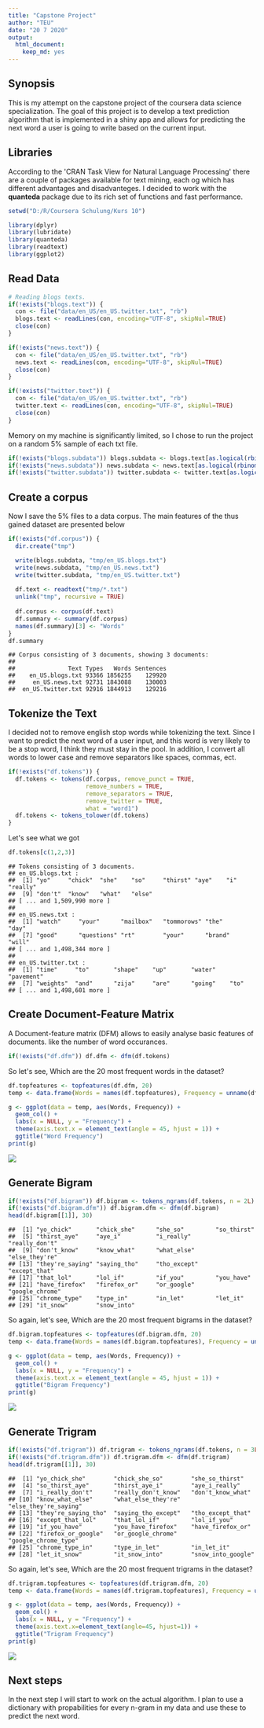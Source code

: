 ```yaml
---
title: "Capstone Project"
author: "TEU"
date: "20 7 2020"
output: 
  html_document: 
    keep_md: yes
---
```




## Synopsis
This is my attempt on the capstone project of the coursera data science specialization. The goal of this project is to develop a text prediction algorithm that is implemented in a shiny app and allows for predicting the next word a user is going to write based on the current input.

## Libraries
According to the 'CRAN Task View for Natural Language Processing' there are a couple of packages available for text mining, each og which has different advantages and disadvanteges. I decided to work with the **quanteda** package due to its rich set of functions and fast performance.


```r
setwd("D:/R/Coursera Schulung/Kurs 10")

library(dplyr)
library(lubridate)
library(quanteda)
library(readtext)
library(ggplot2)
```

## Read Data

```r
# Reading blogs texts.
if(!exists("blogs.text")) {
  con <- file("data/en_US/en_US.twitter.txt", "rb")
  blogs.text <- readLines(con, encoding="UTF-8", skipNul=TRUE)
  close(con)
}

if(!exists("news.text")) {
  con <- file("data/en_US/en_US.twitter.txt", "rb")
  news.text <- readLines(con, encoding="UTF-8", skipNul=TRUE)
  close(con)
}

if(!exists("twitter.text")) {
  con <- file("data/en_US/en_US.twitter.txt", "rb")
  twitter.text <- readLines(con, encoding="UTF-8", skipNul=TRUE)
  close(con)
}
```

Memory on my machine is significantly limited, so I chose to run the project on a random 5% sample of each txt file.


```r
if(!exists("blogs.subdata")) blogs.subdata <- blogs.text[as.logical(rbinom(length(blogs.text), 1, 0.05))]
if(!exists("news.subdata")) news.subdata <- news.text[as.logical(rbinom(length(news.text), 1, 0.05))]
if(!exists("twitter.subdata")) twitter.subdata <- twitter.text[as.logical(rbinom(length(twitter.text), 1, 0.05))]
```

## Create a corpus
Now I save the 5% files to a data corpus. The main features of the thus gained dataset are presented below

```r
if(!exists("df.corpus")) {
  dir.create("tmp")

  write(blogs.subdata, "tmp/en_US.blogs.txt")
  write(news.subdata, "tmp/en_US.news.txt")
  write(twitter.subdata, "tmp/en_US.twitter.txt")
  
  df.text <- readtext("tmp/*.txt")
  unlink("tmp", recursive = TRUE)
  
  df.corpus <- corpus(df.text)
  df.summary <- summary(df.corpus)
  names(df.summary)[3] <- "Words"
}
df.summary
```

```
## Corpus consisting of 3 documents, showing 3 documents:
## 
##               Text Types   Words Sentences
##    en_US.blogs.txt 93366 1856255    129920
##     en_US.news.txt 92731 1843088    130003
##  en_US.twitter.txt 92916 1844913    129216
```

## Tokenize the Text
I decided not to remove english stop words while tokenizing the text. Since I want to predict the next word of a user input, and this word is very likely to be a stop word, I think they must stay in the pool. In addition, I convert all words to lower case and remove separators like spaces, commas, ect.

```r
if(!exists("df.tokens")) {
  df.tokens <- tokens(df.corpus, remove_punct = TRUE, 
                      remove_numbers = TRUE,
                      remove_separators = TRUE,
                      remove_twitter = TRUE,
                      what = "word1")
  df.tokens <- tokens_tolower(df.tokens)
}
```

Let's see what we got

```r
df.tokens[c(1,2,3)]
```

```
## Tokens consisting of 3 documents.
## en_US.blogs.txt :
##  [1] "yo"     "chick"  "she"    "so"     "thirst" "aye"    "i"      "really"
##  [9] "don't"  "know"   "what"   "else"  
## [ ... and 1,509,990 more ]
## 
## en_US.news.txt :
##  [1] "watch"     "your"      "mailbox"   "tommorows" "the"       "day"      
##  [7] "good"      "questions" "rt"        "your"      "brand"     "will"     
## [ ... and 1,498,344 more ]
## 
## en_US.twitter.txt :
##  [1] "time"     "to"       "shape"    "up"       "water"    "pavement"
##  [7] "weights"  "and"      "zija"     "are"      "going"    "to"      
## [ ... and 1,498,601 more ]
```

## Create Document-Feature Matrix
A Document-feature matrix (DFM) allows to easily analyse basic features of documents. like the number of word occurances.

```r
if(!exists("df.dfm")) df.dfm <- dfm(df.tokens)
```

So let's see, Which are the 20 most frequent words in the dataset?

```r
df.topfeatures <- topfeatures(df.dfm, 20)
temp <- data.frame(Words = names(df.topfeatures), Frequency = unname(df.topfeatures))

g <- ggplot(data = temp, aes(Words, Frequency)) +
  geom_col() +
  labs(x = NULL, y = "Frequency") +
  theme(axis.text.x = element_text(angle = 45, hjust = 1)) +
  ggtitle("Word Frequency")
print(g)
```

![](Course-10-PA_files/figure-html/unnamed-chunk-6-1.png)<!-- -->

## Generate Bigram

```r
if(!exists("df.bigram")) df.bigram <- tokens_ngrams(df.tokens, n = 2L)
if(!exists("df.bigram.dfm")) df.bigram.dfm <- dfm(df.bigram)
head(df.bigram[[1]], 30)
```

```
##  [1] "yo_chick"       "chick_she"      "she_so"         "so_thirst"     
##  [5] "thirst_aye"     "aye_i"          "i_really"       "really_don't"  
##  [9] "don't_know"     "know_what"      "what_else"      "else_they're"  
## [13] "they're_saying" "saying_tho"     "tho_except"     "except_that"   
## [17] "that_lol"       "lol_if"         "if_you"         "you_have"      
## [21] "have_firefox"   "firefox_or"     "or_google"      "google_chrome" 
## [25] "chrome_type"    "type_in"        "in_let"         "let_it"        
## [29] "it_snow"        "snow_into"
```

So again, let's see, Which are the 20 most frequent bigrams in the dataset?

```r
df.bigram.topfeatures <- topfeatures(df.bigram.dfm, 20)
temp <- data.frame(Words = names(df.bigram.topfeatures), Frequency = unname(df.bigram.topfeatures))

g <- ggplot(data = temp, aes(Words, Frequency)) +
  geom_col() +
  labs(x = NULL, y = "Frequency") +
  theme(axis.text.x = element_text(angle = 45, hjust = 1)) +
  ggtitle("Bigram Frequency")
print(g)
```

![](Course-10-PA_files/figure-html/unnamed-chunk-8-1.png)<!-- -->

## Generate Trigram

```r
if(!exists("df.trigram")) df.trigram <- tokens_ngrams(df.tokens, n = 3L)
if(!exists("df.trigram.dfm")) df.trigram.dfm <- dfm(df.trigram)
head(df.trigram[[1]], 30)
```

```
##  [1] "yo_chick_she"        "chick_she_so"        "she_so_thirst"      
##  [4] "so_thirst_aye"       "thirst_aye_i"        "aye_i_really"       
##  [7] "i_really_don't"      "really_don't_know"   "don't_know_what"    
## [10] "know_what_else"      "what_else_they're"   "else_they're_saying"
## [13] "they're_saying_tho"  "saying_tho_except"   "tho_except_that"    
## [16] "except_that_lol"     "that_lol_if"         "lol_if_you"         
## [19] "if_you_have"         "you_have_firefox"    "have_firefox_or"    
## [22] "firefox_or_google"   "or_google_chrome"    "google_chrome_type" 
## [25] "chrome_type_in"      "type_in_let"         "in_let_it"          
## [28] "let_it_snow"         "it_snow_into"        "snow_into_google"
```

So again, let's see, Which are the 20 most frequent trigrams in the dataset?

```r
df.trigram.topfeatures <- topfeatures(df.trigram.dfm, 20)
temp <- data.frame(Words = names(df.trigram.topfeatures), Frequency = unname(df.trigram.topfeatures))

g <- ggplot(data = temp, aes(Words, Frequency)) +
  geom_col() +
  labs(x = NULL, y = "Frequency") +
  theme(axis.text.x=element_text(angle=45, hjust=1)) +
  ggtitle("Trigram Frequency")
print(g)
```

![](Course-10-PA_files/figure-html/unnamed-chunk-10-1.png)<!-- -->

## Next steps
In the next step I will start to work on the actual algorithm. I plan to use a dictionary with propabilities for every n-gram in my data and use these to predict the next word.
